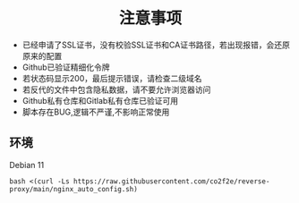 <h1 align="center">
  注意事项
</h1>

* 已经申请了SSL证书，没有校验SSL证书和CA证书路径，若出现报错，会还原原来的配置
* Github已验证精细化令牌
* 若状态码显示200，最后提示错误，请检查二级域名
* 若反代的文件中包含隐私数据，请不要允许浏览器访问
* Github私有仓库和Gitlab私有仓库已验证可用
* 脚本存在BUG,逻辑不严谨,不影响正常使用

## 环境
Debian 11
  
```shell
bash <(curl -Ls https://raw.githubusercontent.com/co2f2e/reverse-proxy/main/nginx_auto_config.sh)
```

